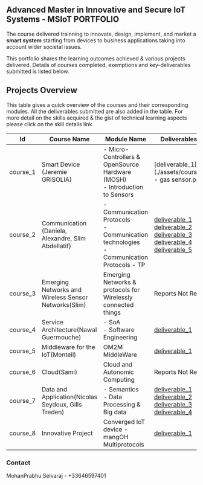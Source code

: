## Advanced Master in Innovative and Secure IoT Systems - MSIoT PORTFOLIO

The course delivered trainning to innovate, design, implement, and market a **smart system** starting from devices to business applications taking into account wider societal issues.

This portfolio shares the learning outcomes achieved & various projects delivered. Details of courses completed, exemptions and key-deliverables submitted is listed below.

## Projects Overview

This table gives a quick overview of the courses and their corresponding modules. All the deliverables submitted are also added in the table. For more detail on the skills acquired & the gist of technical learning aspects please click on the skill details link.

|Id|Course Name|Module Name|Deliverables Submitted|Skills Analysis|
|------|------|------|------|-----|
|course_1|Smart Device<br>(Jeremie GRISOLIA)|- Micro-Controllers & OpenSource Hardware (MOSH)<br>- Introduction to Sensors|[deliverable_1](./assets/course1/Datasheet - gas sensor.pdf)|[c1_skills](./course1.md)|
|course_2|Communication<br>(Daniela, Alexandre, Slim Abdellatif)|- Communication Protocols<br>- Communication technologies<br>- Communication Protocols - TP|[deliverable_1](./assets/course2/course_2_1_2_Report.pdf)<br>[deliverable_2](./assets/course2/course_2_1_1_Presentation.pdf)<br>[deliverable_3](./assets/course2/course_2_2.pdf)<br>[deliverable_4](./assets/course2/course_2_3.pdf)<br>[deliverable_5](./assets/course2/course_2_4.pdf)|[c2_skills](./course2.md)|
|course_3|Emerging Networks and Wireless Sensor Networks(Slim)|Emerging Networks & protocols for Wirelessly connected things|Reports Not Required|[c3_skills](./course3.md)|
|course_4|Service Architecture(Nawal Guermouche)|- SoA<br>- Software Engineering|[deliverable_1](./assets/course4/course_4_1.pdf)|[c4_skills](./course4.md)|
|course_5|Middleware for the IoT(Monteil)|OM2M MiddleWare|[deliverable_1](./assets/course5/course_5.pdf)|[c5_skills](./course5a.md)|
|course_6|Cloud(Sami)|Cloud and Autonomic Computing|Reports Not Required|[c6_skills](./course6.md)|
|course_7|Data and Application(Nicolas Seydoux, Gills Treden)|- Semantics<br>- Data Processing & Big data|[deliverable_1](./assets/course7/course_7_1.pdf)<br>[deliverable_2](./assets/course7/course_7_2.pdf)<br>[deliverable_3](./assets/course7/global-tem.Rmd)<br>[deliverable_4](./assets/course7/climate-change-earth-surface-temperature-data.zip)|[c7_semantics_skills](./course7a.md)<br>[c7_bigdata_skills](./course7b.md)|
|course_8|Innovative Project|Converged IoT device - mangOH Multiprotocols|[deliverable_1](./assets/course9/course_9_1.pdf)|[c8_skills](./course9a.md)|


### Contact
MohanPrabhu Selvaraj - +33646597401

